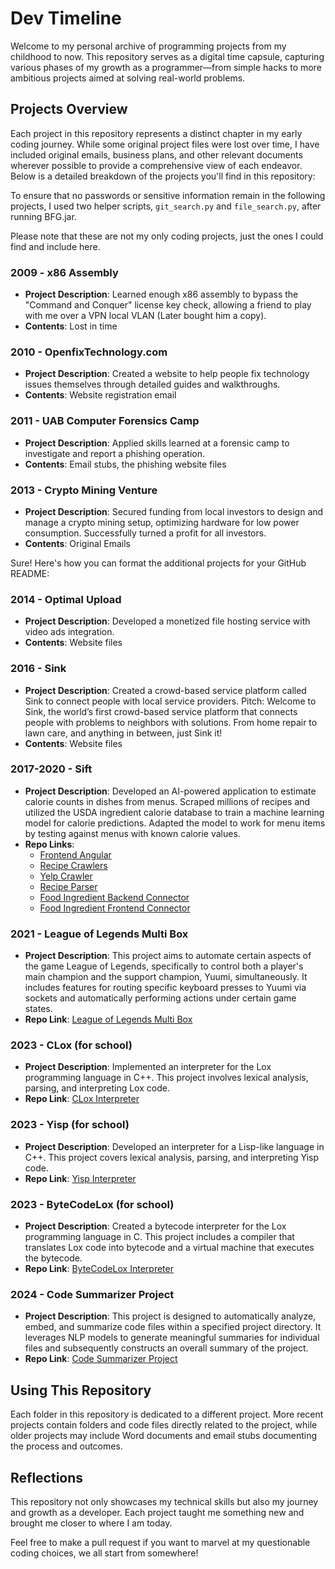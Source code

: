 # Dev Timeline

Welcome to my personal archive of programming projects from my childhood to now. This repository serves as a digital time capsule, capturing various phases of my growth as a programmer—from simple hacks to more ambitious projects aimed at solving real-world problems.

## Projects Overview

Each project in this repository represents a distinct chapter in my early coding journey. While some original project files were lost over time, I have included original emails, business plans, and other relevant documents wherever possible to provide a comprehensive view of each endeavor. Below is a detailed breakdown of the projects you'll find in this repository:

To ensure that no passwords or sensitive information remain in the following projects, I used two helper scripts, `git_search.py` and `file_search.py`, after running BFG.jar. 

Please note that these are not my only coding projects, just the ones I could find and include here.

### 2009 - x86 Assembly
- **Project Description**: Learned enough x86 assembly to bypass the "Command and Conquer" license key check, allowing a friend to play with me over a VPN local VLAN (Later bought him a copy). 
- **Contents**: Lost in time

### 2010 - OpenfixTechnology.com
- **Project Description**: Created a website to help people fix technology issues themselves through detailed guides and walkthroughs.
- **Contents**: Website registration email

### 2011 - UAB Computer Forensics Camp
- **Project Description**: Applied skills learned at a forensic camp to investigate and report a phishing operation.
- **Contents**: Email stubs, the phishing website files

### 2013 - Crypto Mining Venture
- **Project Description**: Secured funding from local investors to design and manage a crypto mining setup, optimizing hardware for low power consumption. Successfully turned a profit for all investors.
- **Contents**: Original Emails

Sure! Here's how you can format the additional projects for your GitHub README:

### 2014 - Optimal Upload
- **Project Description**: Developed a monetized file hosting service with video ads integration.
- **Contents**: Website files

### 2016 - Sink
- **Project Description**: Created a crowd-based service platform called Sink to connect people with local service providers. Pitch: Welcome to Sink, the world’s first crowd-based service platform that connects people with problems to neighbors with solutions. From home repair to lawn care, and anything in between, just Sink it!
- **Contents**: Website files

### 2017-2020 - Sift
- **Project Description**: Developed an AI-powered application to estimate calorie counts in dishes from menus. Scraped millions of recipes and utilized the USDA ingredient calorie database to train a machine learning model for calorie predictions. Adapted the model to work for menu items by testing against menus with known calorie values.
- **Repo Links**:
  - [Frontend Angular](https://github.com/tefreeman/foodApp/tree/frontEndApi)
  - [Recipe Crawlers](https://github.com/tefreeman/opencrawl)
  - [Yelp Crawler](https://github.com/tefreeman/ycrawl)
  - [Recipe Parser](https://github.com/tefreeman/recipe_parser)
  - [Food Ingredient Backend Connector](https://github.com/tefreeman/food_connector)
  - [Food Ingredient Frontend Connector](https://github.com/tefreeman/connector-front/tree/master)

### 2021 - League of Legends Multi Box
- **Project Description**: This project aims to automate certain aspects of the game League of Legends, specifically to control both a player's main champion and the support champion, Yuumi, simultaneously. It includes features for routing specific keyboard presses to Yuumi via sockets and automatically performing actions under certain game states.
- **Repo Link**: [League of Legends Multi Box]([https://github.com/tefreeman/LoL-Automation](https://github.com/tefreeman/league-multi-box))

### 2023 - CLox (for school)
- **Project Description**: Implemented an interpreter for the Lox programming language in C++. This project involves lexical analysis, parsing, and interpreting Lox code.
- **Repo Link**: [CLox Interpreter](https://github.com/tefreeman/CLox)

### 2023 - Yisp (for school)
- **Project Description**: Developed an interpreter for a Lisp-like language in C++. This project covers lexical analysis, parsing, and interpreting Yisp code.
- **Repo Link**: [Yisp Interpreter](https://github.com/tefreeman/Yisp)

### 2023 - ByteCodeLox (for school)
- **Project Description**: Created a bytecode interpreter for the Lox programming language in C. This project includes a compiler that translates Lox code into bytecode and a virtual machine that executes the bytecode.
- **Repo Link**: [ByteCodeLox Interpreter](https://github.com/tefreeman/ByteCodeLox)

### 2024 - Code Summarizer Project
- **Project Description**: This project is designed to automatically analyze, embed, and summarize code files within a specified project directory. It leverages NLP models to generate meaningful summaries for individual files and subsequently constructs an overall summary of the project.
- **Repo Link**: [Code Summarizer Project](https://github.com/tefreeman/CodeSummarizeAI)



## Using This Repository

Each folder in this repository is dedicated to a different project. More recent projects contain folders and code files directly related to the project, while older projects may include Word documents and email stubs documenting the process and outcomes.

## Reflections

This repository not only showcases my technical skills but also my journey and growth as a developer. Each project taught me something new and brought me closer to where I am today.

Feel free to make a pull request if you want to marvel at my questionable coding choices, we all start from somewhere!
